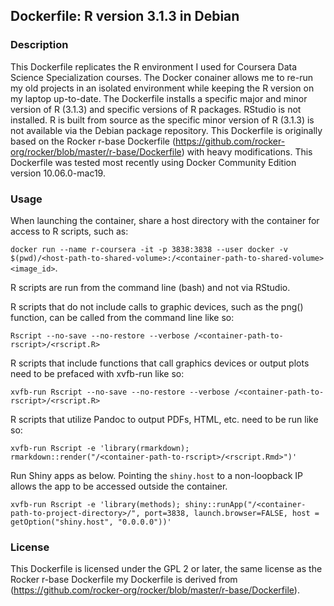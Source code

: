 ## Dockerfile: R version 3.1.3 in Debian

### Description

This Dockerfile replicates the R environment I used for Coursera Data Science Specialization courses.  The Docker conainer allows me to re-run my old projects in an isolated environment while keeping the R version on my laptop up-to-date. The Dockerfile installs a specific major and minor version of R (3.1.3) and specific versions of R packages. RStudio is not installed. R is built from source as the specific minor version of R (3.1.3) is not available via the Debian package repository. This Dockerfile is originally based on the Rocker r-base Dockerfile (https://github.com/rocker-org/rocker/blob/master/r-base/Dockerfile) with heavy modifications. This Dockerfile was tested most recently using Docker Community Edition version 10.06.0-mac19.

### Usage

When launching the container, share a host directory with the container for access to R scripts, such as: 

`docker run --name r-coursera -it -p 3838:3838 --user docker -v $(pwd)/<host-path-to-shared-volume>:/<container-path-to-shared-volume> <image_id>`.

R scripts are run from the command line (bash) and not via RStudio.

R scripts that do not include calls to graphic devices, such as the png() function, can be called from the command line like so: 

`Rscript --no-save --no-restore --verbose /<container-path-to-rscript>/<rscript.R>`

R scripts that include functions that call graphics devices or output plots need to be prefaced with xvfb-run like so: 

`xvfb-run Rscript --no-save --no-restore --verbose /<container-path-to-rscript>/<rscript.R>`

R scripts that utilize Pandoc to output PDFs, HTML, etc. need to be run like so: 

`xvfb-run Rscript -e 'library(rmarkdown); rmarkdown::render("/<container-path-to-rscript>/<rscript.Rmd>")'`

Run Shiny apps as below. Pointing the `shiny.host` to a non-loopback IP allows the app to be accessed outside the container.

`xvfb-run Rscript -e 'library(methods); shiny::runApp("/<container-path-to-project-directory>/", port=3838, launch.browser=FALSE, host = getOption("shiny.host", "0.0.0.0"))'`

### License

This Dockerfile is licensed under the GPL 2 or later, the same license as the Rocker r-base Dockerfile my Dockerfile is derived from (https://github.com/rocker-org/rocker/blob/master/r-base/Dockerfile).
